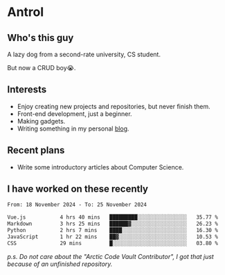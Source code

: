 # Antrol

## Who's this guy

A lazy dog from a second-rate university, CS student.

But now a CRUD boy😭.

## Interests

* Enjoy creating new projects and repositories, but never finish them.
* Front-end development, just a beginner.
* Making gadgets.
* Writing something in my personal [blog](https://blog.antrol.xyz/).

## Recent plans

* Write some introductory articles about Computer Science.

<!--
* Try to develop a website for [Anime4KCPP](https://github.com/TianZerL/Anime4KCPP).
* Develop a Markdown renderer which user can customize its css, of course it is GUI-based.~~(If I could finish  it before getting bored)~~
* Work with my [teammates](https://github.com/SWJTU-Lazy-Dogs).
* Find something interests me, as a hobby after finishing my ~~boring~~ homework.
-->

## I have worked on these recently

<!--START_SECTION:waka-->

```txt
From: 18 November 2024 - To: 25 November 2024

Vue.js           4 hrs 40 mins   █████████░░░░░░░░░░░░░░░░   35.77 %
Markdown         3 hrs 25 mins   ██████▓░░░░░░░░░░░░░░░░░░   26.23 %
Python           2 hrs 7 mins    ████░░░░░░░░░░░░░░░░░░░░░   16.30 %
JavaScript       1 hr 22 mins    ██▓░░░░░░░░░░░░░░░░░░░░░░   10.53 %
CSS              29 mins         █░░░░░░░░░░░░░░░░░░░░░░░░   03.80 %
```

<!--END_SECTION:waka-->

*p.s.  Do not care about the "Arctic Code Vault Contributor", I got that just because of an unfinished repository.*

<!--
**qzmlgfj/qzmlgfj** is a ✨ _special_ ✨ repository because its `README.md` (this file) appears on your GitHub profile.

Here are some ideas to get you started:

- 🔭 I’m currently working on ...
- 🌱 I’m currently learning ...
- 👯 I’m looking to collaborate on ...
- 🤔 I’m looking for help with ...
- 💬 Ask me about ...
- 📫 How to reach me: ...
- 😄 Pronouns: ...
- ⚡ Fun fact: ...
-->
